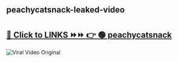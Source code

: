 
 ## peachycatsnack-leaked-video 

# <h2><a href="https://clipsfans.com/peachycatsnack&ref=git">🔗 Click to LINKS ⏩⏩ 👉 🟢 peachycatsnack </a></h2>

<a href="https://clipsfans.com/peachycatsnack&ref=git" rel="nofollow" data-target="animated-image.originalLink"><img src="https://i.ibb.co.com/xMMVF88/686577567.gif" alt="Viral Video Original" style="max-width: 100%; display: inline-block;" data-target="animated-image.originalImage"></a>
